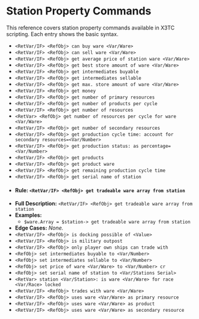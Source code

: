 # Station Property Commands

This reference covers station property commands available in X3TC scripting. Each entry shows the basic syntax.

- `<RetVar/IF> <RefObj> can buy ware <Var/Ware>`
- `<RetVar/IF> <RefObj> can sell ware <Var/Ware>`
- `<RetVar/IF> <RefObj> get average price of station ware <Var/Ware>`
- `<RetVar/IF> <RefObj> get best store amount of ware <Var/Ware>`
- `<RetVar/IF> <RefObj> get intermediates buyable`
- `<RetVar/IF> <RefObj> get intermediates sellable`
- `<RetVar/IF> <RefObj> get max. store amount of ware <Var/Ware>`
- `<RetVar/IF> <RefObj> get money`
- `<RetVar/IF> <RefObj> get number of primary resources`
- `<RetVar/IF> <RefObj> get number of products per cycle`
- `<RetVar/IF> <RefObj> get number of resources`
- `<RetVar> <RefObj> get number of resources per cycle for ware <Var/Ware>`
- `<RetVar/IF> <RefObj> get number of secondary resources`
- `<RetVar/IF> <RefObj> get production cycle time: account for secondary resources=<Var/Number>`
- `<RetVar/IF> <RefObj> get production status: as percentage=<Var/Number>`
- `<RetVar/IF> <RefObj> get products`
- `<RetVar/IF> <RefObj> get product ware`
- `<RetVar/IF> <RefObj> get remaining production cycle time`
- `<RetVar/IF> <RefObj> get serial name of station`
- #### Rule: `<RetVar/IF> <RefObj> get tradeable ware array from station`
- **Full Description:** `<RetVar/IF> <RefObj> get tradeable ware array from station`
- **Examples:**
  - `$ware.Array = $station-> get tradeable ware array from station`
- **Edge Cases:** _None._
- `<RetVar/IF> <RefObj> is docking possible of <Value>`
- `<RetVar/IF> <RefObj> is military outpost`
- `<RetVar/IF> <RefObj> only player own ships can trade with`
- `<RefObj> set intermediates buyable to <Var/Number>`
- `<RefObj> set intermediates sellable to <Var/Number>`
- `<RefObj> set price of ware <Var/Ware> to <Var/Number> cr`
- `<RefObj> set serial name of station to <Var/Stations Serial>`
- `<RetVar> station <Var/Station>: is ware <Var/Ware> for race <Var/Race> locked`
- `<RetVar/IF> <RefObj> trades with ware <Var/Ware>`
- `<RetVar/IF> <RefObj> uses ware <Var/Ware> as primary resource`
- `<RetVar/IF> <RefObj> uses ware <Var/Ware> as product`
- `<RetVar/IF> <RefObj> uses ware <Var/Ware> as secondary resource`

